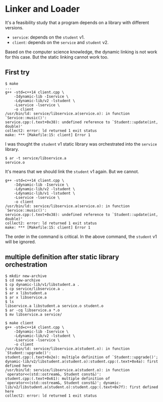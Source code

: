 # Linker and Loader

It's a feasibility study that a program depends on a library with different versions.

* `service`: depends on the `student` v1.
* `client`: depends on the `service` and `student` v2.

Based on the computer science knowledge, the dynamic linking is not work for this case.
But the static linking cannot work too.


## First try
```
$ make
...
g++ -std=c++14 client.cpp \
	-Idynamic-lib -Iservice \
	-Ldynamic-lib/v2 -lstudent \
	-Lservice -lservice \
	-o client
/usr/bin/ld: service/libservice.a(service.o): in function `Service::music()':
service.cpp:(.text+0x38): undefined reference to `Student::update(int, double)'
collect2: error: ld returned 1 exit status
make: *** [Makefile:15: client] Error 1
```

I was thought the `student` v1 static library was orchestrated into the `service` library.
```
$ ar -t service/libservice.a 
service.o
```
It's means that we should link the `student` v1 again. But we cannot.
```
g++ -std=c++14 client.cpp \
	-Idynamic-lib -Iservice \
	-Ldynamic-lib/v2 -lstudent \
	-Ldynamic-lib/v1 -lstudent \
	-Lservice -lservice \
	-o client
/usr/bin/ld: service/libservice.a(service.o): in function `Service::music()':
service.cpp:(.text+0x38): undefined reference to `Student::update(int, double)'
collect2: error: ld returned 1 exit status
make: *** [Makefile:15: client] Error 1
```
The order in the command is critical. In the above command, the `student` v1 will be ignored.


## multiple definition after static library orchestration
```
$ mkdir new-archive
$ cd new-archive
$ cp dynamic-lib/v1/libstudent.a .
$ cp service/libservice.a .
$ ar x libstudent.a
$ ar x libservice.a
$ ls 
libservice.a libstudent.a service.o student.o
$ ar -cq libservice.a *.o
$ mv libservice.a service/

$ make client     
g++ -std=c++14 client.cpp \
	-Idynamic-lib -Iservice \
	-Ldynamic-lib/v2 -lstudent \
	-Lservice -lservice \
	-o client
/usr/bin/ld: service/libservice.a(student.o): in function `Student::upgrade()':
student.cpp:(.text+0x2e): multiple definition of `Student::upgrade()'; dynamic-lib/v2/libstudent.a(student.o):student.cpp:(.text+0x4a): first defined here
/usr/bin/ld: service/libservice.a(student.o): in function `operator<<(std::ostream&, Student const&)':
student.cpp:(.text+0x61): multiple definition of `operator<<(std::ostream&, Student const&)'; dynamic-lib/v2/libstudent.a(student.o):student.cpp:(.text+0x7f): first defined here
collect2: error: ld returned 1 exit status
```

